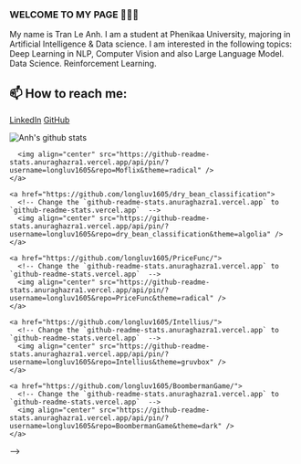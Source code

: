 ### WELCOME TO MY PAGE 👋👋👋
My name is Tran Le Anh. I am a student at Phenikaa University, majoring in Artificial Intelligence & Data science. I am interested in the following topics: Deep Learning in NLP, Computer Vision and also Large Language Model. Data Science. Reinforcement Learning.<br>
## 📫 How to reach me: 
[LinkedIn](https://www.linkedin.com/in/le-anh-tran-406900294/) 
[GitHub](https://github.com/TranAnh35)


![Anh's github stats](https://github-readme-stats-git-masterrstaa-rickstaa.vercel.app/api?username=TranAnh35&show_icons=true&theme=tokyonight&hide=contribs,prs,issues)

<!--
    <a href="https://github.com/longluv1605/Moflix/">
      <!-- Change the `github-readme-stats.anuraghazra1.vercel.app` to `github-readme-stats.vercel.app`  -->
      <img align="center" src="https://github-readme-stats.anuraghazra1.vercel.app/api/pin/?username=longluv1605&repo=Moflix&theme=radical" />
    </a>
    
    <a href="https://github.com/longluv1605/dry_bean_classification">
      <!-- Change the `github-readme-stats.anuraghazra1.vercel.app` to `github-readme-stats.vercel.app`  -->
      <img align="center" src="https://github-readme-stats.anuraghazra1.vercel.app/api/pin/?username=longluv1605&repo=dry_bean_classification&theme=algolia" />
    </a>
    
    <a href="https://github.com/longluv1605/PriceFunc/">
      <!-- Change the `github-readme-stats.anuraghazra1.vercel.app` to `github-readme-stats.vercel.app`  -->
      <img align="center" src="https://github-readme-stats.anuraghazra1.vercel.app/api/pin/?username=longluv1605&repo=PriceFunc&theme=radical" />
    </a>
    
    <a href="https://github.com/longluv1605/Intellius/">
      <!-- Change the `github-readme-stats.anuraghazra1.vercel.app` to `github-readme-stats.vercel.app`  -->
      <img align="center" src="https://github-readme-stats.anuraghazra1.vercel.app/api/pin/?username=longluv1605&repo=Intellius&theme=gruvbox" />
    </a>    
    
    <a href="https://github.com/longluv1605/BoombermanGame/">
      <!-- Change the `github-readme-stats.anuraghazra1.vercel.app` to `github-readme-stats.vercel.app`  -->
      <img align="center" src="https://github-readme-stats.anuraghazra1.vercel.app/api/pin/?username=longluv1605&repo=BoombermanGame&theme=dark" />
    </a>
-->

